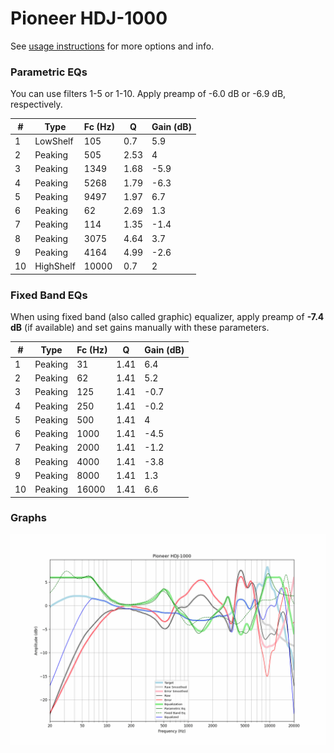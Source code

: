 # Pioneer HDJ-1000
See [usage instructions](https://github.com/jaakkopasanen/AutoEq#usage) for more options and info.

### Parametric EQs
You can use filters 1-5 or 1-10. Apply preamp of -6.0 dB or -6.9 dB, respectively.

|   # | Type      |   Fc (Hz) |    Q |   Gain (dB) |
|-----|-----------|-----------|------|-------------|
|   1 | LowShelf  |       105 | 0.7  |         5.9 |
|   2 | Peaking   |       505 | 2.53 |         4   |
|   3 | Peaking   |      1349 | 1.68 |        -5.9 |
|   4 | Peaking   |      5268 | 1.79 |        -6.3 |
|   5 | Peaking   |      9497 | 1.97 |         6.7 |
|   6 | Peaking   |        62 | 2.69 |         1.3 |
|   7 | Peaking   |       114 | 1.35 |        -1.4 |
|   8 | Peaking   |      3075 | 4.64 |         3.7 |
|   9 | Peaking   |      4164 | 4.99 |        -2.6 |
|  10 | HighShelf |     10000 | 0.7  |         2   |

### Fixed Band EQs
When using fixed band (also called graphic) equalizer, apply preamp of **-7.4 dB** (if available) and set gains manually with these parameters.

|   # | Type    |   Fc (Hz) |    Q |   Gain (dB) |
|-----|---------|-----------|------|-------------|
|   1 | Peaking |        31 | 1.41 |         6.4 |
|   2 | Peaking |        62 | 1.41 |         5.2 |
|   3 | Peaking |       125 | 1.41 |        -0.7 |
|   4 | Peaking |       250 | 1.41 |        -0.2 |
|   5 | Peaking |       500 | 1.41 |         4   |
|   6 | Peaking |      1000 | 1.41 |        -4.5 |
|   7 | Peaking |      2000 | 1.41 |        -1.2 |
|   8 | Peaking |      4000 | 1.41 |        -3.8 |
|   9 | Peaking |      8000 | 1.41 |         1.3 |
|  10 | Peaking |     16000 | 1.41 |         6.6 |

### Graphs
![](./Pioneer%20HDJ-1000.png)
